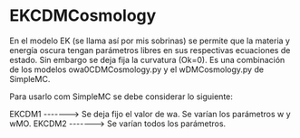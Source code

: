 # EKCDMCosmology
En el modelo EK (se llama así por mis sobrinas) se permite que la materia y energía oscura tengan parámetros libres en sus respectivas ecuaciones de estado. Sin embargo se deja fija la curvatura (Ok=0).
Es una combinación de los modelos owa0CDMCosmology.py y el wDMCosmology.py de SimpleMC.


Para usarlo com SimpleMC se debe considerar lo siguiente: 

EKCDM1 -------> Se deja fijo el valor de wa. Se varían los parámetros w y wMO.
EKCDM2 -------> Se varían todos los parámetros.



